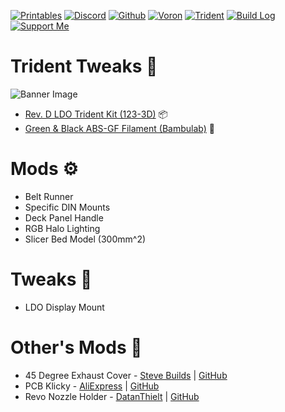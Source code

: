 [![Printables](https://img.shields.io/badge/Printables-orange?style=for-the-badge&logo=printables&logoColor=white)](https://www.printables.com/@AlexanderT_Moss)
[![Discord](https://img.shields.io/badge/Discord-7289da?style=for-the-badge&logo=discord&logoColor=white)](https://discord.com/users/alexandertmoss)
[![Github](https://img.shields.io/badge/Github-494e52?style=for-the-badge&logo=github)](https://github.com/Alexander-T-Moss)
[![Voron](https://img.shields.io/static/v1?label=&message=Voron&color=%23ED3023&style=for-the-badge&logo=Voron+Design)](https://vorondesign.com/)
[![Trident](https://img.shields.io/badge/Trident-10c413?style=for-the-badge&logo=vorondesign)](https://vorondesign.com/voron_trident)
[![Build Log](https://img.shields.io/badge/Build_Log-AC75D7?style=for-the-badge&logo=PDM&logoColor=white)](https://github.com/Alexander-T-Moss)
[![Support Me](https://img.shields.io/badge/Support_Me-FF6433?style=for-the-badge&logo=kofi&logoColor=white)](https://ko-fi.com/alexandertmoss)

# Trident Tweaks 🔱
![Banner Image](/Images/Banner_Image.png)

- [Rev. D LDO Trident Kit (123-3D)](https://www.123-3d.co.uk/LDO-Voron-Trident-rev-D-300-KIT-Black-i10696-t117020.html) 📦
- [Green & Black ABS-GF Filament (Bambulab)](https://us.store.bambulab.com/products/abs-gf) 🧵

# Mods ⚙️
- Belt Runner
- Specific DIN Mounts
- Deck Panel Handle
- RGB Halo Lighting
- Slicer Bed Model (300mm^2)


# Tweaks 🔧
- LDO Display Mount


# Other's Mods 🔨
- 45 Degree Exhaust Cover - [Steve Builds](https://github.com/stvptrsn) | [GitHub](https://github.com/stvptrsn/Printer_Stuff/tree/main/Voron_Trident_and_2/Common/PTFE_Rear_Inlet)
- PCB Klicky - [AliExpress](https://s.click.aliexpress.com/e/_okwq3Ky) | [GitHub](https://github.com/tanaes/whopping_Voron_mods/tree/main/pcb_klicky)
- Revo Nozzle Holder - [DatanThielt](https://github.com/DatenThielt) | [GitHub](https://github.com/VoronDesign/VoronUsers/tree/main/printer_mods/Daten/Voron_2.4_Revo_Nozzle_Holder)
